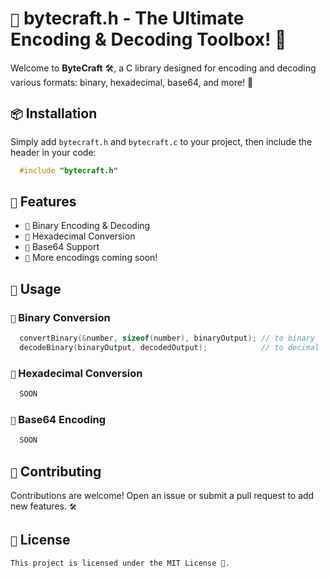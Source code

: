 # `📖` bytecraft.h - The Ultimate Encoding & Decoding Toolbox! 🚀  

Welcome to **ByteCraft** 🛠️, a C library designed for encoding and decoding various formats: binary, hexadecimal, base64, and more! 🎉  

## `📦` Installation  

Simply add `bytecraft.h` and `bytecraft.c` to your project, then include the header in your code:  

```c
  #include "bytecraft.h"
```  

## `🎯` Features

  - `🔢` Binary Encoding & Decoding
  - `🧮` Hexadecimal Conversion
  - `🔡` Base64 Support
  - `📜` More encodings coming soon!  


## `🚀` Usage  

### `🔢` Binary Conversion  
```c
  convertBinary(&number, sizeof(number), binaryOutput); // to binary
  decodeBinary(binaryOutput, decodedOutput);            // to decimal
```

### `🧮` Hexadecimal Conversion  
```c
  SOON
```

### `🔡` Base64 Encoding  
```c
  SOON
```

## `🤝` Contributing  
Contributions are welcome! Open an issue or submit a pull request to add new features. `🛠️ ` 

## `📝` License  
```This project is licensed under the MIT License 📜.```
